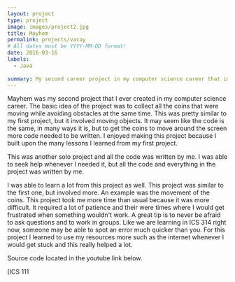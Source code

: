 ```yaml
---
layout: project
type: project
image: images/project2.jpg
title: Mayhem 
permalink: projects/vacay
# All dates must be YYYY-MM-DD format!
date: 2016-03-16
labels:
  - Java
  
summary: My second career project in my computer science career that involves collecting moving objects. 
---
```


Mayhem was my second project that I ever created in my computer science career. The basic idea of the project was to collect all the coins that were moving while avoiding obstacles at the same time. This was pretty similar to my first project, but it involved moving objects. It may seem like the code is the same, in many ways it is, but to get the coins to move around the screen more code needed to be written. I enjoyed making this project because I built upon the many lessons I learned from my first project. 

This was another solo project and all the code was written by me. I was able to seek help whenever I needed it, but all the code and everything in the project was written by me. 

I was able to learn a lot from this project as well. This project was similar to the first one, but involved more. An example was the movement of the coins. This project took me more time than usual because it was more difficult. It required a lot of patience and their were times where I would get frustrated when something wouldn't work. A great tip is to never be afraid to ask questions and to work in groups. Like we are learning in ICS 314 right now, someone may be able to spot an error much quicker than you. For this project I learned to use my resources more such as the internet whenever I would get stuck and this really helped a lot. 

Source code located in the youtube link below. 

[ICS 111 
